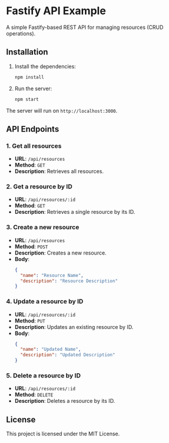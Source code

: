# Fastify API Example

A simple Fastify-based REST API for managing resources (CRUD operations).

## Installation

1. Install the dependencies:

   ```bash
   npm install
   ```

2. Run the server:

   ```bash
   npm start
   ```

The server will run on `http://localhost:3000`.

## API Endpoints

### 1. Get all resources

- **URL**: `/api/resources`
- **Method**: `GET`
- **Description**: Retrieves all resources.

### 2. Get a resource by ID

- **URL**: `/api/resources/:id`
- **Method**: `GET`
- **Description**: Retrieves a single resource by its ID.

### 3. Create a new resource

- **URL**: `/api/resources`
- **Method**: `POST`
- **Description**: Creates a new resource.
- **Body**:
  ```json
  {
    "name": "Resource Name",
    "description": "Resource Description"
  }
  ```

### 4. Update a resource by ID

- **URL**: `/api/resources/:id`
- **Method**: `PUT`
- **Description**: Updates an existing resource by ID.
- **Body**:
  ```json
  {
    "name": "Updated Name",
    "description": "Updated Description"
  }
  ```

### 5. Delete a resource by ID

- **URL**: `/api/resources/:id`
- **Method**: `DELETE`
- **Description**: Deletes a resource by its ID.

## License

This project is licensed under the MIT License.

